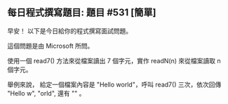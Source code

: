 ## 每日程式撰寫題目: 題目 #531 [簡單]

早安！ 以下是今日給你的程式撰寫面試問題。

這個問題是由 Microsoft 所問。

使用一個 read7() 方法來從檔案讀出 7 個字元，實作 readN(n) 來從檔案讀取 n 個字元。

舉例來說， 給定一個檔案內容是 "Hello world"，呼叫 read7() 三次，依次回傳 "Hello w", "orld", 還有 "" 。